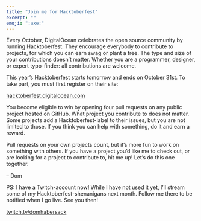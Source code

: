 ```yaml
---
title: "Join me for Hacktoberfest"
excerpt: ""
emoji: ":axe:"
---
```

Every October, DigitalOcean celebrates the open source community by running Hacktoberfest. They encourage everybody to contribute to projects, for which you can earn swag or plant a tree. The type and size of your contributions doesn’t matter. Whether you are a programmer, designer, or expert typo-finder: all contributions are welcome.

This year’s Hacktoberfest starts tomorrow and ends on October 31st. To take part, you must first register on their site:

[hacktoberfest.digitalocean.com](https://hacktoberfest.digitalocean.com)

You become eligible to win by opening four pull requests on any public project hosted on GitHub. What project you contribute to does not matter. Some projects add a Hacktoberfest-label to their issues, but you are not limited to those. If you think you can help with something, do it and earn a reward.

Pull requests on your own projects count, but it’s more fun to work on something with others. If you have a project you’d like me to check out, or are looking for a project to contribute to, hit me up! Let’s do this one together.

– Dom


PS: I have a Twitch-account now! While I have not used it yet, I’ll stream some of my Hacktoberfest-shenanigans next month. Follow me there to be notified when I go live. See you then!

[twitch.tv/domhabersack](https://www.twitch.tv/domhabersack)
